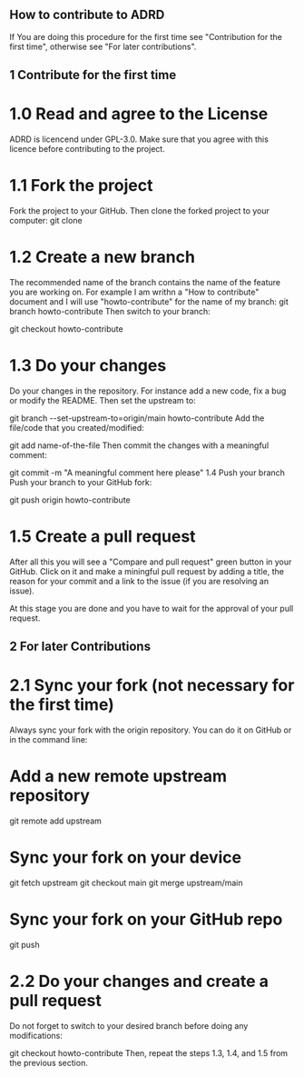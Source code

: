 ## How to contribute to ADRD

If You are doing this procedure for the first time see "Contribution for the first time", otherwise see "For later contributions".

## 1 Contribute for the first time

# 1.0 Read and agree to the License
ADRD is licencend under GPL-3.0. Make sure that you agree with this licence before contributing to the project.


# 1.1 Fork the project

Fork the project to your GitHub.
Then clone the forked project to your computer:
git clone 

# 1.2 Create a new branch

The recommended name of the branch contains the name of the feature you are working on. For example I am writhn a "How to contribute" document and I will use "howto-contribute" for the name of my branch:
git branch howto-contribute
Then switch to your branch:

git checkout howto-contribute

# 1.3 Do your changes
Do your changes in the repository. For instance add a new code, fix a bug or modify the README. Then set the upstream to:

git branch --set-upstream-to=origin/main howto-contribute
Add the file/code that you created/modified:

git add name-of-the-file
Then commit the changes with a meaningful comment:

git commit -m "A meaningful comment here please"
1.4 Push your branch
Push your branch to your GitHub fork:

git push origin howto-contribute

# 1.5 Create a pull request

After all this you will see a "Compare and pull request" green button in your GitHub. Click on it and make a miningful pull request by adding a title, the reason for your commit and a link to the issue (if you are resolving an issue).

At this stage you are done and you have to wait for the approval of your pull request.

## 2 For later Contributions
# 2.1 Sync your fork (not necessary for the first time)

Always sync your fork with the origin repository. You can do it on GitHub or in the command line:

# Add a new remote upstream repository
git remote add upstream 

# Sync your fork on your device
git fetch upstream
git checkout main
git merge upstream/main

# Sync your fork on your GitHub repo
git push

# 2.2 Do your changes and create a pull request
Do not forget to switch to your desired branch before doing any modifications:

git checkout howto-contribute
Then, repeat the steps 1.3, 1.4, and 1.5 from the previous section.
